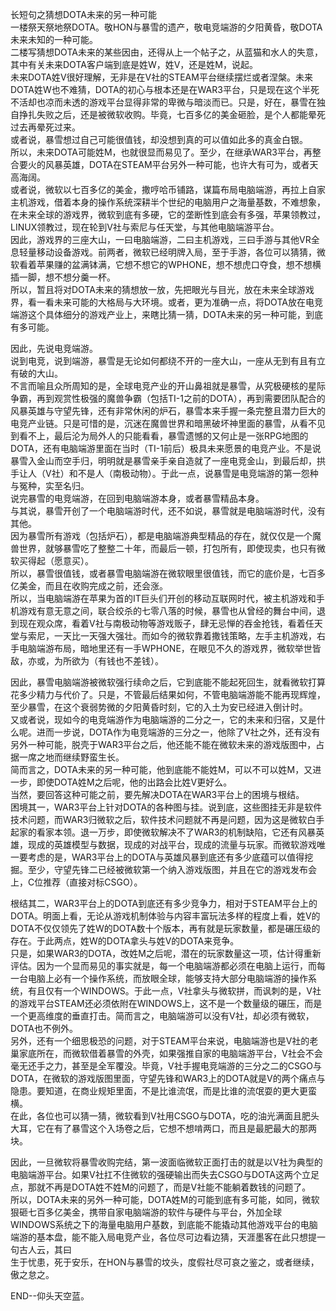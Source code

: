   长短句之猜想DOTA未来的另一种可能  
一楼祭天祭地祭DOTA。敬HON与暴雪的遗产，敬电竞端游的夕阳黄昏，敬DOTA未来未知的一种可能。  
二楼写猜想DOTA未来的某些因由，还得从上一个帖子之，从蓝猫和水人的失意，其中有关未来DOTA客户端到底是姓W，姓V，还是姓M，说起。  
未来DOTA姓V很好理解，无非是在V社的STEAM平台继续摆烂或者涅槃。未来DOTA姓W也不难猜，DOTA的初心与根本还是在WAR3平台，只是现在这个半死不活却也凉而未透的游戏平台显得非常的卑微与暗淡而已。只是，好在，暴雪在独自挣扎失败之后，还是被微软收购。毕竟，七百多亿的美金砸脸，是个人都能晕死过去再晕死过来。  
或者说，暴雪想过自己可能很值钱，却没想到真的可以值如此多的真金白银。  
所以，未来DOTA可能姓M，也就很显而易见了。至少，在继承WAR3平台，再整合要火的风暴英雄，DOTA在STEAM平台另外一种可能，也许大有可为，或者天高海阔。  
或者说，微软以七百多亿的美金，撒哼哈币铺路，谋篇布局电脑端游，再拉上自家主机游戏，借着本身的操作系统深耕半个世纪的电脑用户之海量基数，不难想象，在未来全球的游戏界，微软到底有多硬，它的垄断性到底会有多强，苹果领教过，LINUX领教过，现在轮到V社与索尼与任天堂，与其他电脑端游平台。  
因此，游戏界的三座大山，一曰电脑端游，二曰主机游戏，三曰手游与其他VR全息轻量移动设备游戏。前两者，微软已经明牌入局，至于手游，各位可以猜猜，微软看着苹果赚的盆满钵满，它想不想它的WPHONE，想不想虎口夺食，想不想横插一脚，想不想分羹一杯。  
所以，暂且将对DOTA未来的猜想放一放，先把眼光与目光，放在未来全球游戏界，看一看未来可能的大格局与大环境。或者，更为准确一点，将DOTA放在电竞端游这个具体细分的游戏产业上，来瞎比猜一猜，DOTA未来的另一种可能，到底有多可能。

因此，先说电竞端游。  
说到电竞，说到端游，暴雪是无论如何都绕不开的一座大山，一座从无到有且有立有破的大山。  
不言而喻且众所周知的是，全球电竞产业的开山鼻祖就是暴雪，从究极硬核的星际争霸，再到观赏性极强的魔兽争霸（包括TI-1之前的DOTA），再到需要团队配合的风暴英雄与守望先锋，还有非常休闲的炉石，暴雪本来手握一条完整且潜力巨大的电竞产业链。只是可惜的是，沉迷在魔兽世界和暗黑破坏神里面的暴雪，从看不见到看不上，最后沦为局外人的只能看看，暴雪遗憾的又何止是一张RPG地图的DOTA，还有电脑端游里面在当时（TI-1前后）极具未来愿景的电竞产业。不是说暴雪入金山而空手归，明明就是暴雪亲手亲自造就了一座电竞金山，到最后却，拱手让人（V社）和不是人（南极动物）。于此一点，说暴雪是电竞端游的第一怨种与冤种，实至名归。  
说完暴雪的电竞端游，在回到电脑端游本身，或者暴雪精品本身。  
与其说，暴雪开创了一个电脑端游时代，还不如说，暴雪就是电脑端游时代，没有其他。  
因为暴雪所有游戏（包括炉石），都是电脑端游典型精品的存在，就仅仅是一个魔兽世界，就够暴雪吃了整整二十年，而最后一顿，打包所有，即使现卖，也只有微软买得起（愿意买）。  
所以，暴雪很值钱，或者暴雪电脑端游在微软眼里很值钱，而它的底价是，七百多亿美金，而且在收购完成之前，还会涨。  
所以，当电脑端游在苹果为首的IT巨头们开创的移动互联网时代，被主机游戏和手机游戏有意无意之间，联合绞杀的七零八落的时候，暴雪也从曾经的舞台中间，退到现在观众席，看着V社与南极动物等游戏贩子，肆无忌惮的吞金抢钱，看着任天堂与索尼，一天比一天强大强壮。而如今的微软靠着撒钱策略，左手主机游戏，右手电脑端游布局，暗地里还有一手WPHONE，在眼见不久的游戏界，微软举世皆敌，亦或，为所欲为（有钱也不差钱）。  

因此，暴雪电脑端游被微软强行续命之后，它到底能不能起死回生，就看微软打算花多少精力与代价了。只是，不管最后结果如何，不管电脑端游能不能再现辉煌，至少暴雪，在这个衰弱势微的夕阳黄昏时刻，它的入土为安已经进入倒计时。  
又或者说，现如今的电竞端游作为电脑端游的二分之一，它的未来和归宿，又是什么呢。进而一步说，DOTA作为电竞端游的三分之一，他除了V社之外，还有没有另外一种可能，脱壳于WAR3平台之后，他还能不能在微软未来的游戏版图中，占据一席之地而继续野蛮生长。  
简而言之，DOTA未来的另一种可能，他到底能不能姓M，可以不可以姓M，又进一步，即使DOTA姓M之后呢，他的出路会比姓V更好么。  
当然，要回答这种可能之前，要先解决DOTA在WAR3平台上的困境与根结。  
困境其一，WAR3平台上针对DOTA的各种图与挂。说到底，这些图挂无非是软件技术问题，而WAR3归微软之后，软件技术问题就不再是问题，因为这是微软白手起家的看家本领。退一万步，即使微软解决不了WAR3的机制缺陷，它还有风暴英雄，现成的英雄模型与数据，现成的对战平台，现成的流量与玩家。而微软游戏唯一要考虑的是，WAR3平台上的DOTA与英雄风暴到底还有多少底蕴可以值得挖掘。至少，守望先锋二已经被微软第一个纳入游戏版图，并且在它的游戏发布会上，C位推荐（直接对标CSGO）。  

根结其二，WAR3平台上的DOTA到底还有多少竞争力，相对于STEAM平台上的DOTA。明面上看，无论从游戏机制体验与内容丰富玩法多样的程度上看，姓V的DOTA不仅仅领先了姓W的DOTA数十个版本，再有就是玩家数量，都是碾压级的存在。于此两点，姓W的DOTA拿头与姓V的DOTA来竞争。  
只是，如果WAR3的DOTA，改姓M之后呢，潜在的玩家数量这一项，估计得重新评估。因为一个显而易见的事实就是，每一个电脑端游都必须在电脑上运行，而每一台电脑上必有一个操作系统，而放眼全球，能够支持大部分电脑端游的操作系统，有且仅有一个WINDOWS。于此一点，V社拿头与微软拼，而讽刺的是，V社的游戏平台STEAM还必须依附在WINDOWS上，这不是一个数量级的碾压，而是一个更高维度的垂直打击。简而言之，电脑端游可以没有V社，却必须有微软，DOTA也不例外。  
另外，还有一个细思极恐的问题，对于STEAM平台来说，电脑端游也是V社的老巢家底所在，而微软借着暴雪的外壳，如果强推自家的电脑端游平台，V社会不会毫无还手之力，甚至是全军覆没。毕竟，V社手握电竞端游的三分之二的CSGO与DOTA，在微软的游戏版图里面，守望先锋和WAR3上的DOTA就是V的两个痛点与隐患。要知道，在商业规矩里面，不是比谁流氓，而是比谁的流氓耍的更大更蛮横。  
在此，各位也可以猜一猜，微软看到V社用CSGO与DOTA，吃的油光满面且肥头大耳，它在有了暴雪这个入场卷之后，它想不想啃两口，而且是最肥最大的那两块。  

因此，一旦微软将暴雪收购完结，第一波面临微软正面打击的就是以V社为典型的电脑端游平台。如果V社扛不住微软的强硬输出而失去CSGO与DOTA这两个立足点，那就不再是DOTA姓不姓M的问题了，而是V社能不能躺着数钱的问题了。  
所以，DOTA未来的另外一种可能，DOTA姓M的可能到底有多可能，如同，微软狠砸七百多亿美金，携带自家电脑端游的软件与硬件与平台，外加全球WINDOWS系统之下的海量电脑用户基数，到底能不能撬动其他游戏平台的电脑端游的基本盘，能不能入局电竞产业，各位尽可边看边猜，天涯墨客在此只想提一句古人云，其曰  
生于忧患，死于安乐，在HON与暴雪的坟头，度假社尽可哀之鉴之，或者继续，傲之怠之。  

END--仰头天空蓝。


